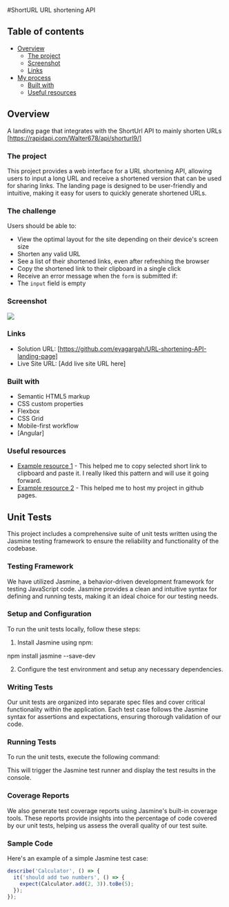 #ShortURL URL shortening API

## Table of contents

- [Overview](#overview)
  - [The project](#the-project)
  - [Screenshot](#screenshot)
  - [Links](#links)
- [My process](#my-process)
  - [Built with](#built-with)
  - [Useful resources](#useful-resources)


## Overview
A landing page that integrates with the ShortUrl API to mainly shorten URLs [https://rapidapi.com/Walter678/api/shorturl9/]

### The project
This project provides a web interface for a URL shortening API, allowing users to input a long URL and receive a shortened version that can be used for sharing links. The landing page is designed to be user-friendly and intuitive, making it easy for users to quickly generate shortened URLs.


### The challenge

Users should be able to:

- View the optimal layout for the site depending on their device's screen size
- Shorten any valid URL
- See a list of their shortened links, even after refreshing the browser
- Copy the shortened link to their clipboard in a single click
- Receive an error message when the `form` is submitted if:
- The `input` field is empty

### Screenshot

![](./screenshot.jpg)

### Links

- Solution URL: [https://github.com/eyagargah/URL-shortening-API-landing-page]
- Live Site URL: [Add live site URL here]


### Built with

- Semantic HTML5 markup
- CSS custom properties
- Flexbox
- CSS Grid
- Mobile-first workflow
- [Angular]


### Useful resources

- [Example resource 1](https://zeroesandones.medium.com/how-to-copy-text-to-clipboard-in-angular-e99c0feda501) - This helped me to copy selected short link to clipboard and paste it. I really liked this pattern and will use it going forward.
- [Example resource 2](https://www.syncfusion.com/blogs/post/host-angular-app-in-github-pages.aspx) - This helped me to host my project in github pages.

## Unit Tests

This project includes a comprehensive suite of unit tests written using the Jasmine testing framework to ensure the reliability and functionality of the codebase.

### Testing Framework

We have utilized Jasmine, a behavior-driven development framework for testing JavaScript code. Jasmine provides a clean and intuitive syntax for defining and running tests, making it an ideal choice for our testing needs.

### Setup and Configuration

To run the unit tests locally, follow these steps:

1. Install Jasmine using npm:

npm install jasmine --save-dev


2. Configure the test environment and setup any necessary dependencies.

### Writing Tests

Our unit tests are organized into separate spec files and cover critical functionality within the application. Each test case follows the Jasmine syntax for assertions and expectations, ensuring thorough validation of our code.

### Running Tests

To run the unit tests, execute the following command:



This will trigger the Jasmine test runner and display the test results in the console.

### Coverage Reports

We also generate test coverage reports using Jasmine's built-in coverage tools. These reports provide insights into the percentage of code covered by our unit tests, helping us assess the overall quality of our test suite.

### Sample Code

Here's an example of a simple Jasmine test case:

```javascript
describe('Calculator', () => {
  it('should add two numbers', () => {
    expect(Calculator.add(2, 3)).toBe(5);
  });
});
